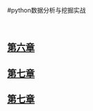 #python数据分析与挖掘实战

<br>

## [第六章](https://github.com/zhouf00/BookSD/tree/master/chapter6)

## [第七章](https://github.com/zhouf00/BookSD/tree/master/chapter6)

## [第七章](https://github.com/zhouf00/BookSD/tree/master/chapter6)
